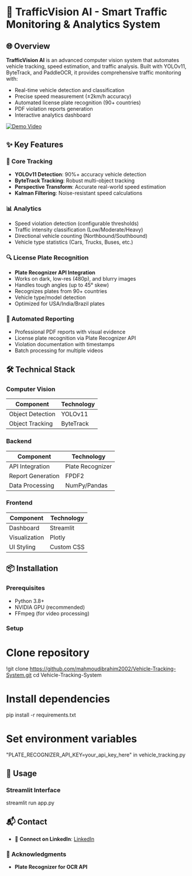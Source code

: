 # 🚗 TrafficVision AI - Smart Traffic Monitoring & Analytics System

## 🌐 Overview
**TrafficVision AI** is an advanced computer vision system that automates vehicle tracking, speed estimation, and traffic analysis. Built with YOLOv11, ByteTrack, and PaddleOCR, it provides comprehensive traffic monitoring with:
- Real-time vehicle detection and classification
- Precise speed measurement (±2km/h accuracy)
- Automated license plate recognition (90+ countries)
- PDF violation reports generation
- Interactive analytics dashboard

[![Demo Video](https://i.ibb.co/X9k3jHz/Untitled-2.png)]([https://youtu.be/7iGKksFZZzY](https://youtu.be/Clan8smF0LM))

## ✨ Key Features

### 🚦 Core Tracking
- **YOLOv11 Detection**: 90%+ accuracy vehicle detection
- **ByteTrack Tracking**: Robust multi-object tracking
- **Perspective Transform**: Accurate real-world speed estimation
- **Kalman Filtering**: Noise-resistant speed calculations

### 📊 Analytics
- Speed violation detection (configurable thresholds)
- Traffic intensity classification (Low/Moderate/Heavy)
- Directional vehicle counting (Northbound/Southbound)
- Vehicle type statistics (Cars, Trucks, Buses, etc.)
  
### 🔍 License Plate Recognition
- **Plate Recognizer API Integration**
- Works on dark, low-res (480p), and blurry images
- Handles tough angles (up to 45° skew)
- Recognizes plates from 90+ countries
- Vehicle type/model detection
- Optimized for USA/India/Brazil plates

### 📄 Automated Reporting
- Professional PDF reports with visual evidence
- License plate recognition via Plate Recognizer API
- Violation documentation with timestamps
- Batch processing for multiple videos

## 🛠️ Technical Stack

### Computer Vision
| Component          | Technology       |
|--------------------|------------------|
| Object Detection   | YOLOv11          |
| Object Tracking    | ByteTrack        |


### Backend
| Component          | Technology       |
|--------------------|------------------|
| API Integration    | Plate Recognizer |
| Report Generation  | FPDF2            |
| Data Processing    | NumPy/Pandas     |

### Frontend
| Component          | Technology       |
|--------------------|------------------|
| Dashboard          | Streamlit        |
| Visualization      | Plotly           |
| UI Styling         | Custom CSS       |

## 📦 Installation

### Prerequisites
- Python 3.8+
- NVIDIA GPU (recommended)
- FFmpeg (for video processing)

### Setup
# Clone repository
!git clone https://github.com/mahmoudibrahim2002/Vehicle-Tracking-System.git
cd Vehicle-Tracking-System

# Install dependencies
pip install -r requirements.txt

# Set environment variables
"PLATE_RECOGNIZER_API_KEY=your_api_key_here" in vehicle_tracking.py

## 🚀 Usage

### Streamlit Interface
streamlit run app.py

## 📬 Contact
- 🤝 **Connect on LinkedIn**: [LinkedIn](mahmoud-ibrahim2002)

### 🙏 Acknowledgments
- **Plate Recognizer for OCR API**
